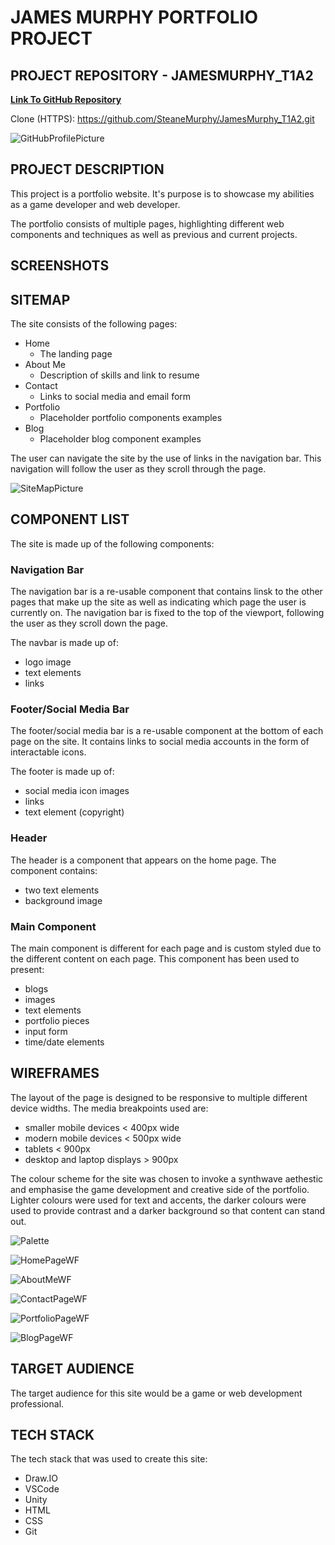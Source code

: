 # JAMES MURPHY PORTFOLIO PROJECT

## PROJECT REPOSITORY - JAMESMURPHY_T1A2

[**Link To GitHub Repository**](https://github.com/SteaneMurphy/JamesMurphy_T1A2)

Clone (HTTPS): https://github.com/SteaneMurphy/JamesMurphy_T1A2.git

![GitHubProfilePicture](./docs/GitHubProfilePic.jpg)

## PROJECT DESCRIPTION

This project is a portfolio website. It's purpose is to showcase my abilities as a game developer and web developer.

The portfolio consists of multiple pages, highlighting different web components and techniques as well as previous and current projects.

## SCREENSHOTS

## SITEMAP

The site consists of the following pages:

- Home
    - The landing page
- About Me
    - Description of skills and link to resume
- Contact
    - Links to social media and email form
- Portfolio
    - Placeholder portfolio components examples
- Blog
    - Placeholder blog component examples

The user can navigate the site by the use of links in the navigation bar. This navigation will follow the user as they scroll through the page.

![SiteMapPicture](./docs/Sitemap.png)

## COMPONENT LIST

The site is made up of the following components:

### Navigation Bar

The navigation bar is a re-usable component that contains linsk to the other pages that make up the site as well as indicating which page the user is currently on. The navigation bar is fixed to the top of the viewport, following the user as they scroll down the page.

The navbar is made up of:

- logo image
- text elements
- links

### Footer/Social Media Bar

The footer/social media bar is a re-usable component at the bottom of each page on the site. It contains links to social media accounts in the form of interactable icons.

The footer is made up of:

- social media icon images
- links
- text element (copyright)

### Header

The header is a component that appears on the home page. The component contains:

- two text elements
- background image

### Main Component

The main component is different for each page and is custom styled due to the different content on each page. This component has been used to present:

- blogs
- images
- text elements
- portfolio pieces
- input form
- time/date elements

## WIREFRAMES

The layout of the page is designed to be responsive to multiple different device widths. The media breakpoints used are:

- smaller mobile devices < 400px wide
- modern mobile devices < 500px wide
- tablets < 900px
- desktop and laptop displays > 900px

The colour scheme for the site was chosen to invoke a synthwave aethestic and emphasise the game development and creative side of the portfolio. Lighter colours were used for text and accents, the darker colours were used to provide contrast and a darker background so that content can stand out.

![Palette](./docs/Palette.PNG)

![HomePageWF](./docs/HomePageWF.png)

![AboutMeWF](./docs/AboutMeWF.png)

![ContactPageWF](./docs/ContactPageWF.png)

![PortfolioPageWF](./docs/PortfolioWF.png)

![BlogPageWF](./docs/BlogWF.png)

## TARGET AUDIENCE

The target audience for this site would be a game or web development professional.

## TECH STACK

The tech stack that was used to create this site:

- Draw.IO
- VSCode
- Unity
- HTML
- CSS
- Git